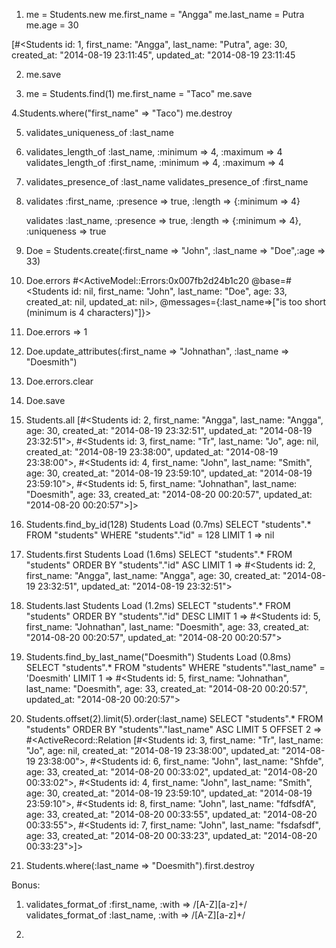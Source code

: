1. me = Students.new
		me.first_name = "Angga"
		me.last_name = Putra
		me.age = 30


[#<Students id: 1, first_name: "Angga", last_name: "Putra", age: 30, created_at: "2014-08-19 23:11:45", updated_at: "2014-08-19 23:11:45

2. me.save

3. me = Students.find(1)
		me.first_name = "Taco"
		me.save

4.Students.where("first_name" => "Taco")
	me.destroy

5. validates_uniqueness_of :last_name

6. validates_length_of :last_name, :minimum => 4, :maximum => 4
	validates_length_of :first_name, :minimum => 4, :maximum => 4

7. validates_presence_of :last_name
		validates_presence_of :first_name

8. validates :first_name, 
						:presence => true, 
	          :length => {:minimum => 4}

	validates :last_name, 
						:presence => true, 
	          :length => {:minimum => 4},
	          :uniqueness => true

9. Doe = Students.create(:first_name => "John", :last_name => "Doe",:age => 33)

10. Doe.errors
		#<ActiveModel::Errors:0x007fb2d24b1c20 @base=#<Students id: nil, first_name: "John", last_name: "Doe", age: 33, created_at: nil, updated_at: nil>, @messages={:last_name=>["is too short (minimum is 4 characters)"]}>

11. Doe.errors
=> 1

12. Doe.update_attributes(:first_name => "Johnathan", :last_name => "Doesmith")

13. Doe.errors.clear

14. Doe.save

15. Students.all
		[#<Students id: 2, first_name: "Angga", last_name: "Angga", age: 30, created_at: "2014-08-19 23:32:51", updated_at: "2014-08-19 23:32:51">, #<Students id: 3, first_name: "Tr", last_name: "Jo", age: nil, created_at: "2014-08-19 23:38:00", updated_at: "2014-08-19 23:38:00">, #<Students id: 4, first_name: "John", last_name: "Smith", age: 30, created_at: "2014-08-19 23:59:10", updated_at: "2014-08-19 23:59:10">, #<Students id: 5, first_name: "Johnathan", last_name: "Doesmith", age: 33, created_at: "2014-08-20 00:20:57", updated_at: "2014-08-20 00:20:57">]>

16. Students.find_by_id(128)
  Students Load (0.7ms)  SELECT  "students".* FROM "students"  WHERE "students"."id" = 128 LIMIT 1
=> nil

17. Students.first
  Students Load (1.6ms)  SELECT  "students".* FROM "students"   ORDER BY "students"."id" ASC LIMIT 1
=> #<Students id: 2, first_name: "Angga", last_name: "Angga", age: 30, created_at: "2014-08-19 23:32:51", updated_at: "2014-08-19 23:32:51">


18. Students.last
  Students Load (1.2ms)  SELECT  "students".* FROM "students"   ORDER BY "students"."id" DESC LIMIT 1
=> #<Students id: 5, first_name: "Johnathan", last_name: "Doesmith", age: 33, created_at: "2014-08-20 00:20:57", updated_at: "2014-08-20 00:20:57">

19. Students.find_by_last_name("Doesmith")
  Students Load (0.8ms)  SELECT  "students".* FROM "students"  WHERE "students"."last_name" = 'Doesmith' LIMIT 1
=> #<Students id: 5, first_name: "Johnathan", last_name: "Doesmith", age: 33, created_at: "2014-08-20 00:20:57", updated_at: "2014-08-20 00:20:57">

20. Students.offset(2).limit(5).order(:last_name)
		SELECT  "students".* FROM "students"   ORDER BY "students"."last_name" ASC LIMIT 5 OFFSET 2
=> #<ActiveRecord::Relation [#<Students id: 3, first_name: "Tr", last_name: "Jo", age: nil, created_at: "2014-08-19 23:38:00", updated_at: "2014-08-19 23:38:00">, #<Students id: 6, first_name: "John", last_name: "Shfde", age: 33, created_at: "2014-08-20 00:33:02", updated_at: "2014-08-20 00:33:02">, #<Students id: 4, first_name: "John", last_name: "Smith", age: 30, created_at: "2014-08-19 23:59:10", updated_at: "2014-08-19 23:59:10">, #<Students id: 8, first_name: "John", last_name: "fdfsdfA", age: 33, created_at: "2014-08-20 00:33:55", updated_at: "2014-08-20 00:33:55">, #<Students id: 7, first_name: "John", last_name: "fsdafsdf", age: 33, created_at: "2014-08-20 00:33:23", updated_at: "2014-08-20 00:33:23">]>

21. Students.where(:last_name => "Doesmith").first.destroy

Bonus:

1. validates_format_of :first_name, :with => /[A-Z][a-z]+/
	validates_format_of :last_name, :with => /[A-Z][a-z]+/

2.




